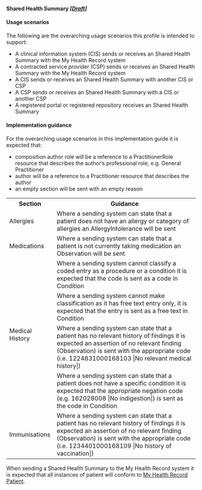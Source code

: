 #### Shared Health Summary *[[Draft](http://hl7.org/fhir/stu3/valueset-publication-status.html)]*

#### Usage scenarios 

The following are the overarching usage scenarios this profile is intended to support:

* A clinical information system (CIS) sends or receives an Shared Health Summary with the My Health Record system
* A contracted service provider (CSP) sends or receives an Shared Health Summary with the My Health Record system
* A CIS sends or receives an Shared Health Summary with another CIS or CSP
* A CSP sends or receives an Shared Health Summary with a CIS or another CSP
* A registered portal or registered repository receives an Shared Health Summary


#### Implementation guidance 

For the overarching usage scenarios in this implementation guide it is expected that:
* composition author role will be a reference to a PractitionerRole resource that describes the author’s professional role, e.g. General Practitioner
* author will be a reference to a Practitioner resource that describes the author
* an empty section will be sent with an empty reason

<table class="list" width="100%">
  <tr>
    <th>Section</th>
    <th>Guidance</th>
   </tr>
 
 <tr>
   <td rowspan="1">Allergies</td>
    <td>Where a sending system can state that a patient does not have an allergy or category of allergies an AllergyIntolerance will be sent</td>
  </tr>
  
   <tr>
   <td rowspan="1">Medications</td>
    <td>Where a sending system can state that a patient is not currently taking medication an Observation will be sent</td>
  </tr>
 
 <tr>
   <td rowspan="4">Medical History</td>
    <td>Where a sending system cannot classify a coded entry as a procedure or a condition it is expected that the code is sent as a code in Condition</td>
  </tr>
 <tr>
    <td>Where a sending system cannot make classification as it has free text entry only, it is expected that the entry is sent as a free text in Condition</td>
  </tr>
    <tr>
    <td>Where a sending system can state that a patient has no relevant history of findings it is expected an assertion of no relevant finding (Observation) is sent with the appropriate code (i.e. 1224831000168103 |No relevant medical history|)</td>
  </tr>
  <tr>
    <td>Where a sending system can state that a patient does not have a specific condition it is expected that the appropriate negation code (e.g. 162028008 |No indigestion|) is sent as the code in Condition</td>
  </tr>
  
  <tr>
   <td>Immunisations</td>
    <td>Where a sending system can state that a patient has no relevant history of findings it is expected an assertion of no relevant finding (Observation) is sent with the appropriate code (i.e. 1234401000168109 |No history of vaccination|)</td>
  </tr>
</table>  
  
When sending a Shared Health Summary to the My Health Record system it is expected that all instances of patient will conform to [My Health Record Patient](StructureDefinition-patient-mhr-1.html).
   

